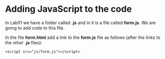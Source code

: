 
# Adding JavaScript to the code

In Lab01 we have a folder called **.js** and in it is a file called **form.js**. We are going to add code to this file.

In the file **form.html** add a link to the **form.js** file as follows  (after the links to the other **.js** files):

~~~
<script src="js/form.js"></script>
~~~





